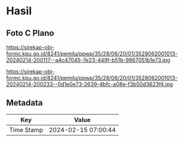 # Hasil

## Foto C Plano

https://sirekap-obj-formc.kpu.go.id/8241/pemilu/ppwp/35/28/06/20/01/3528062001013-20240214-200117--a4c47045-7e23-449f-b51b-9867051b1e73.jpg

https://sirekap-obj-formc.kpu.go.id/8241/pemilu/ppwp/35/28/06/20/01/3528062001013-20240214-200233--0d1e0e73-2639-4bfc-a08e-f3b50d3623f4.jpg


## Metadata

| Key        | Value               |
| ---------- | ------------------- |
| Time Stamp | 2024-02-15 07:00:44 |



